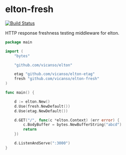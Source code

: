 # elton-fresh

[![Build Status](https://img.shields.io/travis/vicanso/elton-fresh.svg?label=linux+build)](https://travis-ci.org/vicanso/elton-fresh)

HTTP response freshness testing middleware for elton.

```go
package main

import (
	"bytes"

	"github.com/vicanso/elton"

	etag "github.com/vicanso/elton-etag"
	fresh "github.com/vicanso/elton-fresh"
)

func main() {

	d := elton.New()
	d.Use(fresh.NewDefault())
	d.Use(etag.NewDefault())

	d.GET("/", func(c *elton.Context) (err error) {
		c.BodyBuffer = bytes.NewBufferString("abcd")
		return
	})

	d.ListenAndServe(":3000")
}
```
